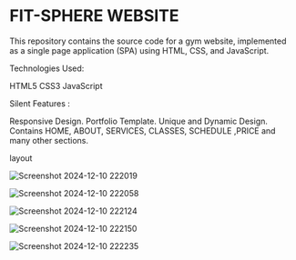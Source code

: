 # FIT-SPHERE WEBSITE
This repository contains the source code for a gym website, implemented as a single page application (SPA) using HTML, CSS, and JavaScript.

Technologies Used:

HTML5
CSS3
JavaScript

Silent Features :

Responsive Design.
Portfolio Template.
Unique and Dynamic Design.
Contains HOME, ABOUT, SERVICES, CLASSES, SCHEDULE ,PRICE and many other sections.

layout


![Screenshot 2024-12-10 222019](https://github.com/user-attachments/assets/9e5b6fbc-c89b-4e2e-ae46-5440c339e525)


![Screenshot 2024-12-10 222058](https://github.com/user-attachments/assets/99942cdc-6b50-4e85-bcf3-6042a0ad301c)


![Screenshot 2024-12-10 222124](https://github.com/user-attachments/assets/9a67e3b2-2fc1-4c2c-a769-f892bc2ecc67)

![Screenshot 2024-12-10 222150](https://github.com/user-attachments/assets/e8b4fd53-eaf3-4417-afcd-3a0dc086be9f)

![Screenshot 2024-12-10 222235](https://github.com/user-attachments/assets/fba2f3db-b441-42c5-8f09-ec94201e7a14)
